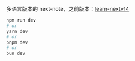 
多语言版本的 next-note，之前版本：[learn-nextv14](https://github.com/wmasfoe/learn-nextv14)

```bash
npm run dev
# or
yarn dev
# or
pnpm dev
# or
bun dev
```
